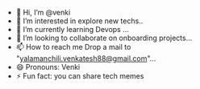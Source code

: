 - 👋 Hi, I’m @venki
- 👀 I’m interested in explore new techs..
- 🌱 I’m currently learning Devops ...
- 💞️ I’m looking to collaborate on onboarding projects...
- 📫 How to reach me Drop a mail to "yalamanchili.venkatesh88@gmail.com"...
- 😄 Pronouns: Venki
- ⚡ Fun fact: you can share tech memes 

<!---
venyal/venyal is a ✨ special ✨ repository because its `README.md` (this file) appears on your GitHub profile.
You can click the Preview link to take a look at your changes.
--->
